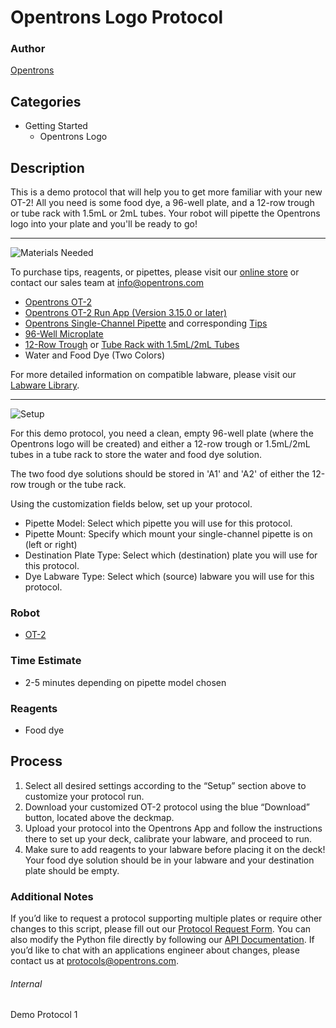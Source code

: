 # Opentrons Logo Protocol

### Author
[Opentrons](https://opentrons.com/)

## Categories
* Getting Started
	* Opentrons Logo

## Description
This is a demo protocol that will help you to get more familiar with your new OT-2! All you need is some food dye, a 96-well plate, and a 12-row trough or tube rack with 1.5mL or 2mL tubes. Your robot will pipette the Opentrons logo into your plate and you'll be ready to go!

---
![Materials Needed](https://s3.amazonaws.com/opentrons-protocol-library-website/custom-README-images/001-General+Headings/materials.png)

To purchase tips, reagents, or pipettes, please visit our [online store](https://shop.opentrons.com/) or contact our sales team at [info@opentrons.com](mailto:info@opentrons.com)

* [Opentrons OT-2](https://shop.opentrons.com/collections/ot-2-robot/products/ot-2)
* [Opentrons OT-2 Run App (Version 3.15.0 or later)](https://opentrons.com/ot-app/)
* [Opentrons Single-Channel Pipette](https://shop.opentrons.com/collections/ot-2-pipettes) and corresponding [Tips](https://shop.opentrons.com/collections/opentrons-tips)
* [96-Well Microplate](https://labware.opentrons.com/?category=wellPlate)
* [12-Row Trough](https://labware.opentrons.com/?category=reservoir) or [Tube Rack with 1.5mL/2mL Tubes](https://labware.opentrons.com/?category=tubeRack)
* Water and Food Dye (Two Colors)

For more detailed information on compatible labware, please visit our [Labware Library](https://labware.opentrons.com/).


---
![Setup](https://s3.amazonaws.com/opentrons-protocol-library-website/custom-README-images/001-General+Headings/Setup.png)

For this demo protocol, you need a clean, empty 96-well plate (where the Opentrons logo will be created) and either a 12-row trough or 1.5mL/2mL tubes in a tube rack to store the water and food dye solution.

The two food dye solutions should be stored in 'A1' and 'A2' of either the 12-row trough or the tube rack.

Using the customization fields below, set up your protocol.
* Pipette Model: Select which pipette you will use for this protocol.
* Pipette Mount: Specify which mount your single-channel pipette is on (left or right)
* Destination Plate Type: Select which (destination) plate you will use for this protocol.
* Dye Labware Type: Select which (source) labware you will use for this protocol.


### Robot
* [OT-2](https://opentrons.com/ot-2)


### Time Estimate
* 2-5 minutes depending on pipette model chosen

### Reagents
* Food dye

## Process
1. Select all desired settings according to the “Setup” section above to customize your protocol run.
2. Download your customized OT-2 protocol using the blue “Download” button, located above the deckmap.
3. Upload your protocol into the Opentrons App and follow the instructions there to set up your deck, calibrate your labware, and proceed to run.
4. Make sure to add reagents to your labware before placing it on the deck! Your food dye solution should be in your labware and your destination plate should be empty.

### Additional Notes
If you’d like to request a protocol supporting multiple plates or require other changes to this script, please fill out our [Protocol Request Form](https://opentrons-protocol-dev.paperform.co/). You can also modify the Python file directly by following our [API Documentation](https://docs.opentrons.com/v2). If you’d like to chat with an applications engineer about changes, please contact us at [protocols@opentrons.com](mailto:protocols@opentrons.com).

###### Internal
Demo Protocol 1

